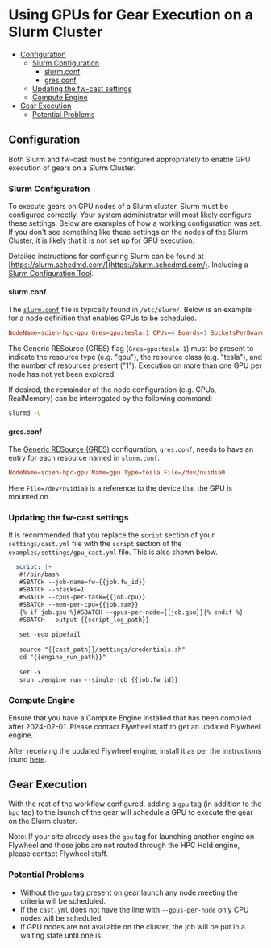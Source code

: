 # Using GPUs for Gear Execution on a Slurm Cluster <!-- omit from toc -->

- [Configuration](#configuration)
  - [Slurm Configuration](#slurm-configuration)
    - [slurm.conf](#slurmconf)
    - [gres.conf](#gresconf)
  - [Updating the fw-cast settings](#updating-the-fw-cast-settings)
  - [Compute Engine](#compute-engine)
- [Gear Execution](#gear-execution)
  - [Potential Problems](#potential-problems)

## Configuration

Both Slurm and fw-cast must be configured appropriately to enable GPU execution of gears
on a Slurm Cluster.

### Slurm Configuration

To execute gears on GPU nodes of a Slurm cluster, Slurm must be configured
correctly. Your system administrator will most likely configure these settings. Below
are examples of how a working configuration was set. If you don't see something like
these settings on the nodes of the Slurm Cluster, it is likely that it is not set up
for GPU execution.

Detailed instructions for configuring Slurm can be found at [https://slurm.schedmd.com/](https://slurm.schedmd.com/).
Including a [Slurm Configuration Tool](https://slurm.schedmd.com/configurator.html).

#### slurm.conf

The [`slurm.conf`](https://slurm.schedmd.com/slurm.conf.html) file is typically found in
`/etc/slurm/`. Below is an example for a node definition that enables GPUs to be
scheduled.

```conf
NodeName=scien-hpc-gpu Gres=gpu:tesla:1 CPUs=4 Boards=1 SocketsPerBoard=1 CoresPerSocket=2 ThreadsPerCore=2 RealMemory=14978
```

The Generic RESource (GRES) flag (`Gres=gpu:tesla:1`) must be present to indicate the
resource type (e.g. "gpu"), the resource class (e.g. "tesla"), and the number of resources present
("1"). Execution on more than one GPU per node has not yet been explored.

If desired, the remainder of the node configuration (e.g. CPUs, RealMemory) can be interrogated by
the following command:

```bash
slurmd -C
```

#### gres.conf

The [Generic RESource (GRES)](https://slurm.schedmd.com/gres.conf.html) configuration,
`gres.conf`, needs to have an entry for each resource named in `slurm.conf`.

```conf
NodeName=scien-hpc-gpu Name=gpu Type=tesla File=/dev/nvidia0
```

Here `File=/dev/nvidia0` is a reference to the device that the GPU is mounted on.

### Updating the fw-cast settings

It is recommended that you replace the `script` section of your `settings/cast.yml` file
with the `script` section of the `examples/settings/gpu_cast.yml` file. This is also
shown below.

```yaml
  script: |+
   #!/bin/bash
   #SBATCH --job-name=fw-{{job.fw_id}}
   #SBATCH --ntasks=1
   #SBATCH --cpus-per-task={{job.cpu}}
   #SBATCH --mem-per-cpu={{job.ram}}
   {% if job.gpu %}#SBATCH --gpus-per-node={{job.gpu}}{% endif %}
   #SBATCH --output {{script_log_path}}
  
   set -euo pipefail
  
   source "{{cast_path}}/settings/credentials.sh"
   cd "{{engine_run_path}}"
  
   set -x
   srun ./engine run --single-job {{job.fw_id}}
```

### Compute Engine

Ensure that you have a Compute Engine installed that has been compiled after 2024-02-01.
Please contact Flywheel staff to get an updated Flywheel engine.

After receiving the updated Flywheel engine, install it as per the instructions found
[here](faq_updating_flywheel_engine.md).

## Gear Execution

With the rest of the workflow configured, adding a `gpu` tag (in addition to the
`hpc` tag) to the launch of the gear will schedule a GPU to execute the gear on the
Slurm cluster.

Note: If your site already uses the `gpu` tag for launching another engine on Flywheel
and those jobs are not routed through the HPC Hold engine, please contact Flywheel
staff.

### Potential Problems

- Without the `gpu` tag present on gear launch any node meeting the criteria will be
  scheduled.
- If the `cast.yml` does not have the line with `--gpus-per-node` only CPU nodes will
  be scheduled.
- If GPU nodes are not available on the cluster, the job will be put in a waiting state
  until one is.
